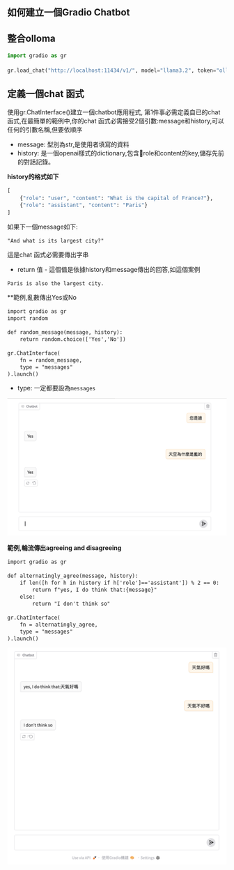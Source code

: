 ## 如何建立一個Gradio Chatbot

## 整合olloma

```python
import gradio as gr

gr.load_chat("http://localhost:11434/v1/", model="llama3.2", token="ollama").launch()
```


## 定義一個chat 函式

使用gr.ChatInterface()建立一個chatbot應用程式, 第1件事必需定義自已的chat 函式,在最簡單的範例中,你的chat 函式必需接受2個引數:message和history,可以任何的引數名稱,但要依順序

- message: 型別為str,是使用者填寫的資料
- history: 是一個openai樣式的dictionary,包含role和content的key,儲存先前的對話記錄。

**history的格式如下**

```python
[
    {"role": "user", "content": "What is the capital of France?"},
    {"role": "assistant", "content": "Paris"}
]
```

如果下一個message如下:

```
"And what is its largest city?"
```

這是chat 函式必需要傳出字串

- return 值 - 這個值是依據history和message傳出的回答,如這個案例

```
Paris is also the largest city.
```

**範例,亂數傳出Yes或No

```
import gradio as gr
import random

def random_message(message, history):
    return random.choice(['Yes','No'])

gr.ChatInterface(
    fn = random_message,
    type = "messages"
).launch()
```

- type: 一定都要設為`messages`

![](./images/pic1.png)

**範例,輪流傳出agreeing and disagreeing**

```
import gradio as gr

def alternatingly_agree(message, history):
    if len([h for h in history if h['role']=='assistant']) % 2 == 0:
        return f"yes, I do think that:{message}"
    else:
        return "I don't think so"

gr.ChatInterface(
    fn = alternatingly_agree,
    type = "messages"
).launch()
```

![](./images/pic2.png)

